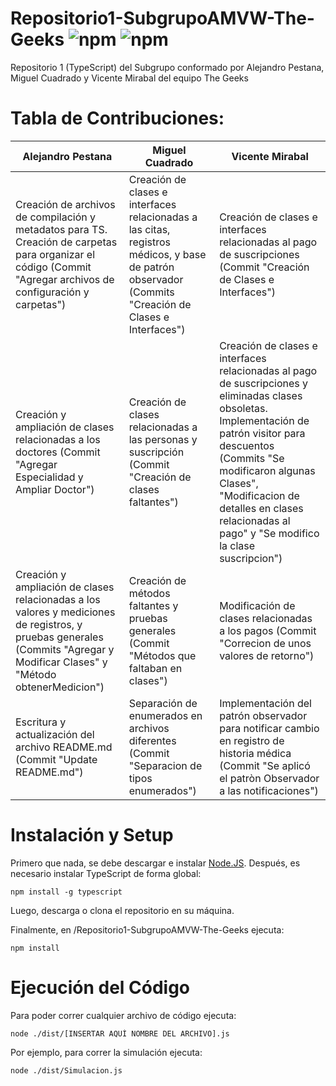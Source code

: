 # Repositorio1-SubgrupoAMVW-The-Geeks ![npm](https://img.shields.io/badge/node-v16.15.0-green) ![npm](https://img.shields.io/badge/typescript-v4.6.4-yellow)
Repositorio 1 (TypeScript) del Subgrupo conformado por Alejandro Pestana, Miguel Cuadrado y Vicente Mirabal del equipo The Geeks

# Tabla de Contribuciones:

| Alejandro Pestana                                                                                                                                                           | Miguel Cuadrado                                                                                                                                      | Vicente Mirabal                                                                                                                                                                                                                                                                                 |
|-----------------------------------------------------------------------------------------------------------------------------------------------------------------------------|------------------------------------------------------------------------------------------------------------------------------------------------------|-------------------------------------------------------------------------------------------------------------------------------------------------------------------------------------------------------------------------------------------------------------------------------------------------|
| Creación de archivos de compilación y metadatos para TS. Creación de carpetas para organizar el código (Commit "Agregar archivos de configuración y carpetas")              | Creación de clases e interfaces relacionadas a las citas, registros médicos, y base de patrón observador (Commits "Creación de Clases e Interfaces") | Creación de clases e interfaces relacionadas al pago de suscripciones (Commit "Creación de Clases e Interfaces")                                                                                                                                                                                |
| Creación y ampliación de clases relacionadas a los doctores (Commit "Agregar Especialidad y Ampliar Doctor")                                                                | Creación de clases relacionadas a las personas y suscripción (Commit "Creación de clases faltantes")                                                 | Creación de clases e interfaces relacionadas al pago de suscripciones y eliminadas clases obsoletas. Implementación de patrón visitor para descuentos (Commits "Se modificaron algunas Clases", "Modificacion de detalles en clases relacionadas al pago" y "Se modifico la clase suscripcion") |
| Creación y ampliación de clases relacionadas a los valores y mediciones de registros, y pruebas generales (Commits "Agregar y Modificar Clases" y "Método obtenerMedicion") | Creación de métodos faltantes y pruebas generales (Commit "Métodos que faltaban en clases")                                                          | Modificación de clases relacionadas a los pagos (Commit "Correcion de unos valores de retorno")                                                                                                                                                                                                 |
| Escritura y actualización del archivo README.md (Commit "Update README.md")                                                                                                 | Separación de enumerados en archivos diferentes (Commit "Separacion de tipos enumerados")                                                            | Implementación del patrón observador para notificar cambio en registro de historia médica (Commit "Se aplicó el patròn Observador a las notificaciones")                                                                                                                                        |

# Instalación y Setup

Primero que nada, se debe descargar e instalar [Node.JS](https://nodejs.org/es/). Después, es necesario instalar TypeScript de forma global:

```
npm install -g typescript
```

Luego, descarga o clona el repositorio en su máquina.

Finalmente, en /Repositorio1-SubgrupoAMVW-The-Geeks ejecuta:

```
npm install
```

# Ejecución del Código

Para poder correr cualquier archivo de código ejecuta:

```
node ./dist/[INSERTAR AQUÍ NOMBRE DEL ARCHIVO].js
```

Por ejemplo, para correr la simulación ejecuta:

```
node ./dist/Simulacion.js
```
